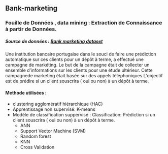 ##  Bank-marketing
### Fouille de Données , data mining : Extraction de Connaissance à partir de Données. 
##### Source de données : [Bank marketing dataset](https://www.kaggle.com/janiobachmann/bank-marketing-dataset)

Une institution bancaire portugaise dans le souci de faire une prédiction automatique sur ces clients pour un dépôt à terme, a effectué une campagne de markéting. Le but de la campagne était de collecter un ensemble d’informations sur les clients pour une étude ultérieur. Cette campagnede marketing était basée sur des appels téléphoniques.L'objectif est de prédire si un client souscrira ( oui ou non) à un dépôt à terme.
#### Methode utilisées :
* clustering agglomératif hiérarchique (HAC)
* Apprentissage non supervisé: K-means
* Modèle de classification suppervisé : Classification: Prédiction si un client souscrira ( oui ou non) à un dépôt à terme.
    * ANN
    * Support Vector Machine (SVM)
    * Random forest
    * KNN
    * Cross Validation
